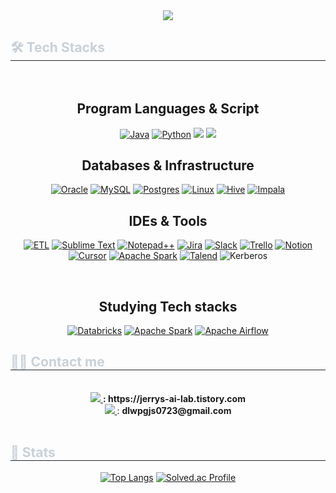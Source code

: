 <div align= "center">
    <img src="https://capsule-render.vercel.app/api?type=waving&color=gradient&height=180&text=👨‍💻%20Jerry's%20GitHub&animation=twinkling&fontColor=ffffff&fontSize=80" />
    </div>
    <div style="text-align: left;">
    <h2 style="border-bottom: 1px solid #21262d; color: #c9d1d9;"> 🛠️ Tech Stacks </h2> <br> 
    <div  align= "center"> 

## Program Languages & Script <br>
[![Java](https://img.shields.io/badge/Java-%23ED8B00.svg?logo=openjdk&logoColor=white)](#)
[![Python](https://img.shields.io/badge/Python-3776AB?logo=python&logoColor=fff)](#)
<img src="https://img.shields.io/badge/Shell_Script-121011?style=for-the-badge&logo=gnubash&logoColor=white">
<img src="https://img.shields.io/badge/SQL-4479A1?style=for-the-badge&logo=postgresql&logoColor=white">
<br>

## Databases & Infrastructure
[![Oracle](https://custom-icon-badges.demolab.com/badge/Oracle-F80000?logo=oracle&logoColor=fff)](#)
[![MySQL](https://img.shields.io/badge/MySQL-4479A1?logo=mysql&logoColor=fff)](#)
[![Postgres](https://img.shields.io/badge/Postgres-%23316192.svg?logo=postgresql&logoColor=white)](#)
[![Linux](https://img.shields.io/badge/Linux-FCC624?logo=linux&logoColor=black)](#)
[![Hive](https://img.shields.io/badge/Hive-F4A460?style=for-the-badge&logo=apachehive&logoColor=white)](#)
[![Impala](https://img.shields.io/badge/Impala-006D9C?style=for-the-badge&logo=apacheimpala&logoColor=white)](#)
<br>

## IDEs & Tools
[![ETL](https://custom-icon-badges.demolab.com/badge/ETL-9370DB?logo=etl-logo&logoColor=fff)](#)
[![Sublime Text](https://img.shields.io/badge/Sublime%20Text-%23575757.svg?logo=sublime-text&logoColor=important)](#)
[![Notepad++](https://img.shields.io/badge/Notepad++-90E59A.svg?&logo=notepad%2b%2b&logoColor=black)](#)
[![Jira](https://img.shields.io/badge/Jira-0052CC?logo=jira&logoColor=fff)](#)
[![Slack](https://img.shields.io/badge/Slack-4A154B?logo=slack&logoColor=fff)](#)
[![Trello](https://img.shields.io/badge/Trello-0052CC?logo=trello&logoColor=fff)](#)
[![Notion](https://img.shields.io/badge/Notion-000?logo=notion&logoColor=fff)](#)
[![Cursor](https://custom-icon-badges.demolab.com/badge/Cursor-000000?logo=cursor-ai-white)](#)
[![Apache Spark](https://img.shields.io/badge/Apache%20Spark-E25A1C?logo=apachespark&logoColor=fff)](#)
[![Talend](https://img.shields.io/badge/Talend-FF5733?style=for-the-badge&logo=talend&logoColor=white)](#)
![Kerberos](https://img.shields.io/badge/Kerberos-0078D4?style=for-the-badge&logo=microsoft&logoColor=white)

<br>

## Studying Tech stacks
[![Databricks](https://img.shields.io/badge/Databricks-FF3621?logo=databricks&logoColor=fff)](#)
[![Apache Spark](https://img.shields.io/badge/Apache%20Spark-E25A1C?logo=apachespark&logoColor=fff)](#)
[![Apache Airflow](https://img.shields.io/badge/Apache%20Airflow-017CEE?logo=Apache%20Airflow&logoColor=white)](#)


</div>
</div>
<div style="text-align: left;">
    <h2 style="border-bottom: 1px solid #21262d; color: #c9d1d9;"> 🧑‍💻 Contact me </h2> <br> 
    <div align= "center"> 
        <a href=https://jerrys-ai-lab.tistory.com> <img src="https://img.shields.io/badge/Tistory-000000?style=plastic&logo=Tistory&logoColor=white&link=https://jerrys-ai-lab.tistory.com"> </a>  <b> : https://jerrys-ai-lab.tistory.com </b> <br>
        <a href=mailto:dlwpgjs0723@gmail.com> <img src="https://img.shields.io/badge/Gmail-EA4335?style=plastic&logo=Gmail&logoColor=white&link=mailto:dlwpgjs0723@gmail.com"> </a> : <b> dlwpgjs0723@gmail.com </b>
    </div>  <br> 
    <div align= "center">  </div> 
    </div>
 <div style="text-align: left;"> 
 <h2 style="border-bottom: 1px solid #21262d; color: #c9d1d9;"> 🏅 Stats </h2> <div align= "center">
        
[![Top Langs](https://github-readme-stats.vercel.app/api/top-langs/?username=LEEJEHEON&layout=compact)](https://github.com/anuraghazra/github-readme-stats)
[![Solved.ac Profile](http://mazassumnida.wtf/api/v2/generate_badge?boj=dlwpgjs0723)](https://solved.ac/dlwpgjs0723/)
    </div> 
    </div>
    
